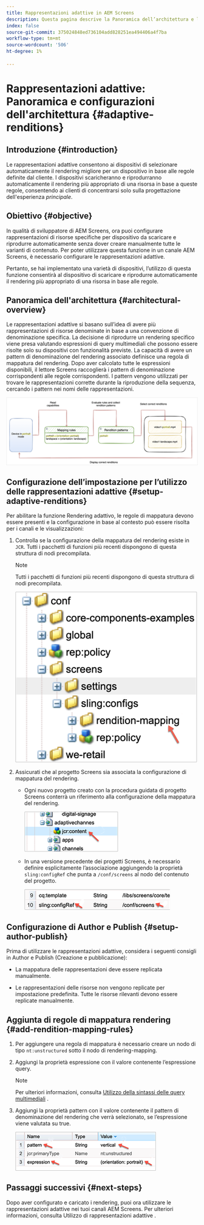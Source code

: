```yaml
---
title: Rappresentazioni adattive in AEM Screens
description: Questa pagina descrive la Panoramica dell’architettura e le configurazioni per le rappresentazioni adattive in AEM Screens.
index: false
source-git-commit: 375024848ed736104add828251ea494406a4f7ba
workflow-type: tm+mt
source-wordcount: '506'
ht-degree: 1%

---
```



# Rappresentazioni adattive: Panoramica e configurazioni dell&#39;architettura {#adaptive-renditions}

## Introduzione {#introduction}

Le rappresentazioni adattive consentono ai dispositivi di selezionare automaticamente il rendering migliore per un dispositivo in base alle regole definite dal cliente. I dispositivi scaricheranno e riprodurranno automaticamente il rendering più appropriato di una risorsa in base a queste regole, consentendo ai clienti di concentrarsi solo sulla progettazione dell&#39;esperienza *principale*.

## Obiettivo {#objective}

In qualità di sviluppatore di AEM Screens, ora puoi configurare rappresentazioni di risorse specifiche per dispositivo da scaricare e riprodurre automaticamente senza dover creare manualmente tutte le varianti di contenuto. Per poter utilizzare questa funzione in un canale AEM Screens, è necessario configurare le rappresentazioni adattive.

Pertanto, se hai implementato una varietà di dispositivi, l’utilizzo di questa funzione consentirà al dispositivo di scaricare e riprodurre automaticamente il rendering più appropriato di una risorsa in base alle regole.

## Panoramica dell&#39;architettura {#architectural-overview}

Le rappresentazioni adattive si basano sull’idea di avere più rappresentazioni di risorse denominate in base a una convenzione di denominazione specifica. La decisione di riprodurre un rendering specifico viene presa valutando espressioni di query multimediali che possono essere risolte solo su dispositivi con funzionalità previste. La capacità di avere un pattern di denominazione del rendering associato definisce una regola di mappatura del rendering. Dopo aver calcolato tutte le espressioni disponibili, il lettore Screens raccoglierà i pattern di denominazione corrispondenti alle regole corrispondenti. I pattern vengono utilizzati per trovare le rappresentazioni corrette durante la riproduzione della sequenza, cercando i pattern nei nomi delle rappresentazioni.

![immagine](/help/user-guide/assets/adaptive-renditions/adaptive-renditions.png)

## Configurazione dell’impostazione per l’utilizzo delle rappresentazioni adattive {#setup-adaptive-renditions}

Per abilitare la funzione Rendering adattivo, le regole di mappatura devono essere presenti e la configurazione in base al contesto può essere risolta per i canali e le visualizzazioni:

1. Controlla se la configurazione della mappatura del rendering esiste in `JCR`. Tutti i pacchetti di funzioni più recenti dispongono di questa struttura di nodi precompilata.

   >[!NOTE]
   >Tutti i pacchetti di funzioni più recenti dispongono di questa struttura di nodi precompilata.

   ![immagine](/help/user-guide/assets/adaptive-renditions/mapping-rules1.png)

1. Assicurati che al progetto Screens sia associata la configurazione di mappatura del rendering.

   * Ogni nuovo progetto creato con la procedura guidata di progetto Screens conterrà un riferimento alla configurazione della mappatura del rendering.

      ![immagine](/help/user-guide/assets/adaptive-renditions/mapping-rules2.png)

   * In una versione precedente dei progetti Screens, è necessario definire esplicitamente l’associazione aggiungendo la proprietà `sling:configRef` che punta a `/conf/screens` al nodo del contenuto del progetto.

      ![immagine](/help/user-guide/assets/adaptive-renditions/mapping-rules3.png)

## Configurazione di Author e Publish {#setup-author-publish}

Prima di utilizzare le rappresentazioni adattive, considera i seguenti consigli in Author e Publish (Creazione e pubblicazione):

* La mappatura delle rappresentazioni deve essere replicata manualmente.

* Le rappresentazioni delle risorse non vengono replicate per impostazione predefinita. Tutte le risorse rilevanti devono essere replicate manualmente.

## Aggiunta di regole di mappatura rendering {#add-rendition-mapping-rules}

1. Per aggiungere una regola di mappatura è necessario creare un nodo di tipo `nt:unstructured` sotto il nodo di rendering-mapping.

1. Aggiungi la proprietà espressione con il valore contenente l’espressione query.

   >[!NOTE]
   >Per ulteriori informazioni, consulta [Utilizzo della sintassi delle query multimediali](https://developer.mozilla.org/en-US/docs/Web/CSS/Media_Queries/Using_media_queries) .

1. Aggiungi la proprietà pattern con il valore contenente il pattern di denominazione del rendering che verrà selezionato, se l’espressione viene valutata su true.

   ![immagine](/help/user-guide/assets/adaptive-renditions/mapping-rules4.png)



## Passaggi successivi {#next-steps}

Dopo aver configurato e caricato i rendering, puoi ora utilizzare le rappresentazioni adattive nei tuoi canali AEM Screens. Per ulteriori informazioni, consulta Utilizzo di rappresentazioni adattive .
